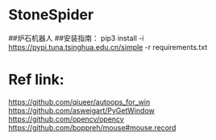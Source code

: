 # StoneSpider
##炉石机器人
##安装指南：
pip3 install  -i https://pypi.tuna.tsinghua.edu.cn/simple -r requirements.txt

# Ref link:
https://github.com/qiueer/autoops_for_win
https://github.com/asweigart/PyGetWindow
https://github.com/opencv/opencv
https://github.com/boppreh/mouse#mouse.record

